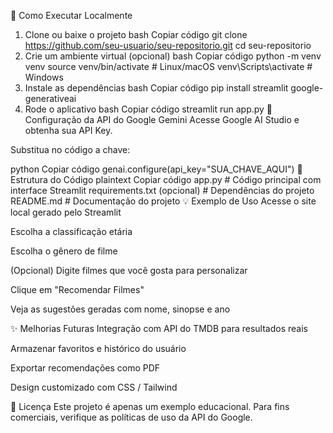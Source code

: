 🚀 Como Executar Localmente
1. Clone ou baixe o projeto
bash
Copiar código
git clone https://github.com/seu-usuario/seu-repositorio.git
cd seu-repositorio
2. Crie um ambiente virtual (opcional)
bash
Copiar código
python -m venv venv
source venv/bin/activate  # Linux/macOS
venv\Scripts\activate     # Windows
3. Instale as dependências
bash
Copiar código
pip install streamlit google-generativeai
4. Rode o aplicativo
bash
Copiar código
streamlit run app.py
🔑 Configuração da API do Google Gemini
Acesse Google AI Studio e obtenha sua API Key.

Substitua no código a chave:

python
Copiar código
genai.configure(api_key="SUA_CHAVE_AQUI")
📁 Estrutura do Código
plaintext
Copiar código
app.py                    # Código principal com interface Streamlit
requirements.txt (opcional)  # Dependências do projeto
README.md                 # Documentação do projeto
💡 Exemplo de Uso
Acesse o site local gerado pelo Streamlit

Escolha a classificação etária

Escolha o gênero de filme

(Opcional) Digite filmes que você gosta para personalizar

Clique em "Recomendar Filmes"

Veja as sugestões geradas com nome, sinopse e ano

✨ Melhorias Futuras
Integração com API do TMDB para resultados reais

Armazenar favoritos e histórico do usuário

Exportar recomendações como PDF

Design customizado com CSS / Tailwind

📄 Licença
Este projeto é apenas um exemplo educacional. Para fins comerciais, verifique as políticas de uso da API do Google.
